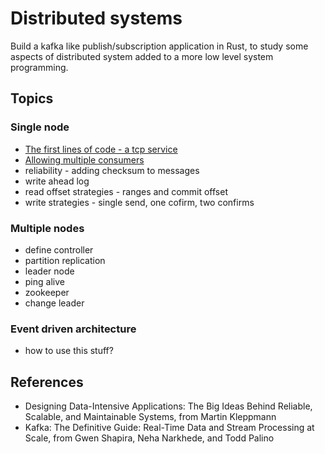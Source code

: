 # Distributed systems

Build a kafka like publish/subscription application in Rust, to study some aspects of distributed system added to a more low level system programming.

## Topics

### Single node

 - [The first lines of code - a tcp service](initial_tcp_server.md)
 - [Allowing multiple consumers](multiple_consumers.md)
 - reliability - adding checksum to messages
 - write ahead log
 - read offset strategies - ranges and commit offset
 - write strategies - single send, one cofirm, two confirms

### Multiple nodes

 - define controller
 - partition replication
 - leader node
 - ping alive
 - zookeeper
 - change leader

### Event driven architecture

 - how to use this stuff?


## References

  - Designing Data-Intensive Applications: The Big Ideas Behind Reliable, Scalable, and Maintainable Systems, from Martin Kleppmann
  - Kafka: The Definitive Guide: Real-Time Data and Stream Processing at Scale, from Gwen Shapira, Neha Narkhede, and Todd Palino
